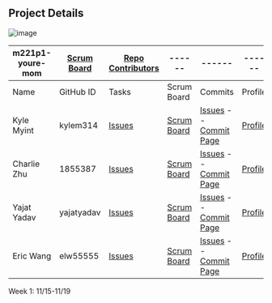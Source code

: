 ## Project Details
![image](https://user-images.githubusercontent.com/72889453/144466953-1bacbbbb-7f55-4952-878a-0332df54cb2b.png)

m221p1-youre-mom   | [Scrum Board](https://github.com/kylem314/p1-youre-mom/projects/1) | [Repo Contributors](https://github.com/kylem314/p1-youre-mom/graphs/contributors) | ------ | ------ | ------ |
------ | ------ | ------ | ------ | ------ | ------ |
Name            | GitHub ID | Tasks | Scrum Board | Commits | Profile |
Kyle Myint | kylem314 | [Issues](https://github.com/kylem314/youremom/issues/assigned/kylem314) | [Scrum Board](https://github.com/kylem314/youremom/projects/1?card_filter_query=assignee%3Akylem314) | [Issues](https://github.com/yajatyadav/spring_portfolio/issues/assigned/kylem314) -- [Commit Page](https://github.com/kylem314/youremom/commits?author=kylem314)| [Profile](https://github.com/kylem314) |
Charlie Zhu | 1855387 | [Issues](https://github.com/kylem314/youremom/issues/assigned/1855387) | [Scrum Board](https://github.com/kylem314/youremom/projects/1?card_filter_query=assignee%3A1855387) | [Issues](https://github.com/kylem314/youremom/issues/assigned/1855387) -- [Commit Page](https://github.com/kylem314/youremom/commits?author=1855387) | [Profile](https://github.com/1855387) |
Yajat Yadav | yajatyadav | [Issues](https://github.com/kylem314/youremom/issues/assigned/yajatyadav) | [Scrum Board](https://github.com/kylem314/youremom/projects/1?card_filter_query=assignee%3Ayajatyadav) | [Issues](https://github.com/kylem314/youremom/issues/assigned/yajatyadav) -- [Commit Page](https://github.com/kylem314/youremom/commits?author=yajatyadav) | [Profile](https://github.com/yajatyadav) | 
Eric Wang | elw55555 | [Issues](https://github.com/kylem314/youremom/issues/assigned/elw55555) | [Scrum Board](https://github.com/kylem314/youremom/projects/1?card_filter_query=assignee%3Aelw55555) | [Issues](https://github.com/yajatyadav/spring_portfolio/issues/assigned/florayuan18) -- [Commit Page](https://github.com/kylem314/youremom/commits?author=elw55555) | [Profile](https://github.com/elw55555) |

Week 1: 11/15-11/19

